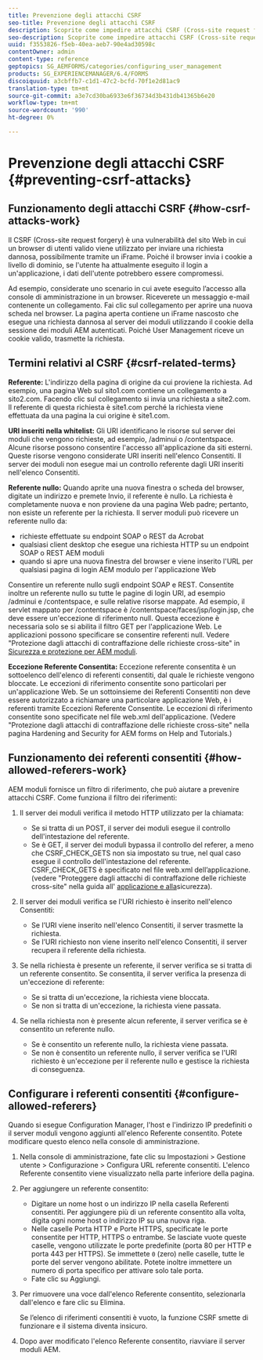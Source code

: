 ```yaml
---
title: Prevenzione degli attacchi CSRF
seo-title: Prevenzione degli attacchi CSRF
description: Scoprite come impedire attacchi CSRF (Cross-site request forgery) e proteggere i dati utente da eventuali compromessi.
seo-description: Scoprite come impedire attacchi CSRF (Cross-site request forgery) e proteggere i dati utente da eventuali compromessi.
uuid: f3553826-f5eb-40ea-aeb7-90e4ad30598c
contentOwner: admin
content-type: reference
geptopics: SG_AEMFORMS/categories/configuring_user_management
products: SG_EXPERIENCEMANAGER/6.4/FORMS
discoiquuid: a3cbffb7-c1d1-47c2-bcfd-70f1e2d81ac9
translation-type: tm+mt
source-git-commit: a3e7cd30ba6933e6f36734d3b431db41365b6e20
workflow-type: tm+mt
source-wordcount: '990'
ht-degree: 0%

---
```



# Prevenzione degli attacchi CSRF {#preventing-csrf-attacks}

## Funzionamento degli attacchi CSRF {#how-csrf-attacks-work}

Il CSRF (Cross-site request forgery) è una vulnerabilità del sito Web in cui un browser di utenti valido viene utilizzato per inviare una richiesta dannosa, possibilmente tramite un iFrame. Poiché il browser invia i cookie a livello di dominio, se l&#39;utente ha attualmente eseguito il login a un&#39;applicazione, i dati dell&#39;utente potrebbero essere compromessi.

Ad esempio, considerate uno scenario in cui avete eseguito l’accesso alla console di amministrazione in un browser. Riceverete un messaggio e-mail contenente un collegamento. Fai clic sul collegamento per aprire una nuova scheda nel browser. La pagina aperta contiene un iFrame nascosto che esegue una richiesta dannosa al server dei moduli utilizzando il cookie della sessione dei moduli AEM autenticati. Poiché User Management riceve un cookie valido, trasmette la richiesta.

## Termini relativi al CSRF {#csrf-related-terms}

**Referente:** L&#39;indirizzo della pagina di origine da cui proviene la richiesta. Ad esempio, una pagina Web sul sito1.com contiene un collegamento a sito2.com. Facendo clic sul collegamento si invia una richiesta a site2.com. Il referente di questa richiesta è site1.com perché la richiesta viene effettuata da una pagina la cui origine è site1.com.

**URI inseriti nella whitelist:** Gli URI identificano le risorse sul server dei moduli che vengono richieste, ad esempio, /adminui o /contentspace. Alcune risorse possono consentire l&#39;accesso all&#39;applicazione da siti esterni. Queste risorse vengono considerate URI inseriti nell&#39;elenco Consentiti. Il server dei moduli non esegue mai un controllo referente dagli URI inseriti nell&#39;elenco Consentiti.

**Referente nullo:** Quando aprite una nuova finestra o scheda del browser, digitate un indirizzo e premete Invio, il referente è nullo. La richiesta è completamente nuova e non proviene da una pagina Web padre; pertanto, non esiste un referente per la richiesta. Il server moduli può ricevere un referente nullo da:

* richieste effettuate su endpoint SOAP o REST da  Acrobat
* qualsiasi client desktop che esegue una richiesta HTTP su un endpoint SOAP o REST AEM moduli
* quando si apre una nuova finestra del browser e viene inserito l&#39;URL per qualsiasi pagina di login AEM modulo per l&#39;applicazione Web

Consentire un referente nullo sugli endpoint SOAP e REST. Consentite inoltre un referente nullo su tutte le pagine di login URI, ad esempio /adminui e /contentspace, e sulle relative risorse mappate. Ad esempio, il servlet mappato per /contentspace è /contentspace/faces/jsp/login.jsp, che deve essere un&#39;eccezione di riferimento null. Questa eccezione è necessaria solo se si abilita il filtro GET per l&#39;applicazione Web. Le applicazioni possono specificare se consentire referenti null. Vedere &quot;Protezione dagli attacchi di contraffazione delle richieste cross-site&quot; in [Sicurezza e protezione per AEM moduli](https://help.adobe.com/en_US/livecycle/11.0/HardeningSecurity/index.html).

**Eccezione Referente Consentita:** Eccezione referente consentita è un sottoelenco dell&#39;elenco di referenti consentiti, dal quale le richieste vengono bloccate. Le eccezioni di riferimento consentite sono particolari per un&#39;applicazione Web. Se un sottoinsieme dei Referenti Consentiti non deve essere autorizzato a richiamare una particolare applicazione Web, è   i referenti tramite Eccezioni Referente Consentite. Le eccezioni di riferimento consentite sono specificate nel file web.xml dell&#39;applicazione. (Vedere &quot;Protezione dagli attacchi di contraffazione delle richieste cross-site&quot; nella pagina Hardening and Security for AEM forms on Help and Tutorials.)

## Funzionamento dei referenti consentiti {#how-allowed-referers-work}

AEM moduli fornisce un filtro di riferimento, che può aiutare a prevenire attacchi CSRF. Come funziona il filtro dei riferimenti:

1. Il server dei moduli verifica il metodo HTTP utilizzato per la chiamata:

   * Se si tratta di un POST, il server dei moduli esegue il controllo dell&#39;intestazione del referente.
   * Se è GET, il server dei moduli bypassa il controllo del referer, a meno che CSRF_CHECK_GETS non sia impostato su true, nel qual caso esegue il controllo dell&#39;intestazione del referente. CSRF_CHECK_GETS è specificato nel file web.xml dell’applicazione. (vedere &quot;Proteggere dagli attacchi di contraffazione delle richieste cross-site&quot; nella guida all&#39; [applicazione e alla](https://help.adobe.com/en_US/livecycle/11.0/HardeningSecurity/index.html)sicurezza).

1. Il server dei moduli verifica se l&#39;URI richiesto è inserito nell&#39;elenco Consentiti:

   * Se l’URI viene inserito nell&#39;elenco Consentiti, il server trasmette la richiesta.
   * Se l’URI richiesto non viene inserito nell&#39;elenco Consentiti, il server recupera il referente della richiesta.

1. Se nella richiesta è presente un referente, il server verifica se si tratta di un referente consentito. Se consentita, il server verifica la presenza di un&#39;eccezione di referente:

   * Se si tratta di un&#39;eccezione, la richiesta viene bloccata.
   * Se non si tratta di un&#39;eccezione, la richiesta viene passata.

1. Se nella richiesta non è presente alcun referente, il server verifica se è consentito un referente nullo.

   * Se è consentito un referente nullo, la richiesta viene passata.
   * Se non è consentito un referente nullo, il server verifica se l&#39;URI richiesto è un&#39;eccezione per il referente nullo e gestisce la richiesta di conseguenza.

## Configurare i referenti consentiti {#configure-allowed-referers}

Quando si esegue Configuration Manager, l&#39;host e l&#39;indirizzo IP predefiniti o il server moduli vengono aggiunti all&#39;elenco Referente consentito. Potete modificare questo elenco nella console di amministrazione.

1. Nella console di amministrazione, fate clic su Impostazioni > Gestione utente > Configurazione > Configura URL referente consentiti. L&#39;elenco Referente consentito viene visualizzato nella parte inferiore della pagina.
1. Per aggiungere un referente consentito:

   * Digitare un nome host o un indirizzo IP nella casella Referenti consentiti. Per aggiungere più di un referente consentito alla volta, digita ogni nome host o indirizzo IP su una nuova riga.
   * Nelle caselle Porta HTTP e Porte HTTPS, specificate le porte consentite per HTTP, HTTPS o entrambe. Se lasciate vuote queste caselle, vengono utilizzate le porte predefinite (porta 80 per HTTP e porta 443 per HTTPS). Se immettete `0` (zero) nelle caselle, tutte le porte del server vengono abilitate. Potete inoltre immettere un numero di porta specifico per attivare solo tale porta.
   * Fate clic su Aggiungi.

1. Per rimuovere una voce dall&#39;elenco Referente consentito, selezionarla dall&#39;elenco e fare clic su Elimina.

   Se l’elenco di riferimenti consentiti è vuoto, la funzione CSRF smette di funzionare e il sistema diventa insicuro.

1. Dopo aver modificato l&#39;elenco Referente consentito, riavviare il server moduli AEM.

